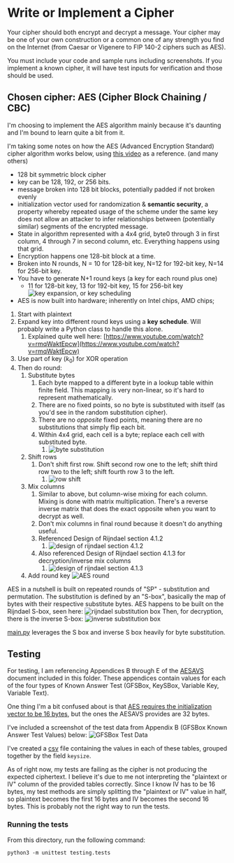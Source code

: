 # Write or Implement a Cipher

Your cipher should both encrypt and decrypt a message. Your cipher may be one of your own construction or a common one of any strength you find on the Internet (from Caesar or Vigenere to FIP 140-2 ciphers such as AES).

You must include your code and sample runs including screenshots. If you implement a known cipher, it will have test inputs for verification and those should be used.

## Chosen cipher: AES (Cipher Block Chaining / CBC)

I'm choosing to implement the AES algorithm mainly because it's daunting and I'm bound to learn quite a bit from it.

I'm taking some notes on how the AES (Advanced Encryption Standard) cipher algorithm works below, using [this video](https://www.youtube.com/watch?v=O4xNJsjtN6E) as a reference. (and many others)

- 128 bit symmetric block cipher
- key can be 128, 192, or 256 bits.
- message broken into 128 bit blocks, potentially padded if not broken evenly
- initialization vector used for randomization & **semantic security**, a property whereby repeated usage of the scheme under the same key does not allow an attacker to infer relationships between (potentially similar) segments of the encrypted message.
- State in algorithm represented with a 4x4 grid, byte0 through 3 in first column, 4 through 7 in second column, etc. Everything happens using that grid.
- Encryption happens one 128-bit block at a time.
- Broken into N rounds, N = 10 for 128-bit key, N=12 for 192-bit key, N=14 for 256-bit key.
- You have to generate N+1 round keys (a key for each round plus one)
  - 11 for 128-bit key, 13 for 192-bit key, 15 for 256-bit key
    ![key expansion, or key scheduling](img/keyschedule.png)
- AES is now built into hardware; inherently on Intel chips, AMD chips;

1. Start with plaintext
2. Expand key into different round keys using a **key schedule**. Will probably write a Python class to handle this alone.
   1. Explained quite well here: [https://www.youtube.com/watch?v=rmqWaktEpcw](https://www.youtube.com/watch?v=rmqWaktEpcw)
3. Use part of key ($k_0$) for XOR operation
4. Then do round:
   1. Substitute bytes
      1. Each byte mapped to a different byte in a lookup table within finite field. This mapping is very non-linear, so it's hard to represent mathematically.
      2. There are no fixed points, so no byte is substituted with itself (as you'd see in the random substitution cipher).
      3. There are no _opposite_ fixed points, meaning there are no substitutions that simply flip each bit.
      4. Within 4x4 grid, each cell is a byte; replace each cell with substituted byte.
         1. ![byte substitution](img/byte-sub.png)
   2. Shift rows
      1. Don't shift first row. Shift second row one to the left; shift third row two to the left; shift fourth row 3 to the left.
         1. ![row shift](img/row-shift.png)
   3. Mix columns
      1. Similar to above, but column-wise mixing for each column. Mixing is done with matrix multiplication. There's a reverse inverse matrix that does the exact opposite when you want to decrypt as well.
      2. Don't mix columns in final round because it doesn't do anything useful.
      3. Referenced Design of Rijndael section 4.1.2
         1. ![design of rijndael section 4.1.2](img/design-of-rijndael.png)
      4. Also referenced Design of Rijndael section 4.1.3 for decryption/inverse mix columns
         1. ![design of rijndael section 4.1.3](img/rijndael-inverse-mix-columns-4.1.3.png)
   4. Add round key
      ![AES round](img/aes-round.png)

AES in a nutshell is built on repeated rounds of "SP" - substitution and permutation. The substitution is defined by an "S-box", basically the map of bytes with their respective substitute bytes. AES happens to be built on the Rijndael S-box, seen here:
![rijndael substitution box](img/rijndaelsbox.png)
Then, for decryption, there is the inverse S-box:
![inverse substitution box](img/rijndaelinversesbox.png)

[main.py](main.py) leverages the S box and inverse S box heavily for byte substitution.

## Testing

For testing, I am referencing Appendices B through E of the [AESAVS](AESAVS.pdf) document included in this folder. These appendices contain values for each of the four types of Known Answer Test (GFSBox, KeySBox, Variable Key, Variable Text).

One thing I'm a bit confused about is that [AES requires the initialization vector to be 16 bytes](https://crypto.stackexchange.com/questions/50782/what-size-of-initialization-vector-iv-is-needed-for-aes-encryption), but the ones the AESAVS provides are 32 bytes.

I've included a screenshot of the test data from Appendix B (GFSBox Known Answer Test Values) below:
![GFSBox Test Data](testing/test-data.png)

I've created a [csv](testing/aesavstestdata.csv) file containing the values in each of these tables, grouped together by the field `keysize`.

As of right now, my tests are failing as the cipher is not producing the expected ciphertext. I believe it's due to me not interpreting the "plaintext or IV" column of the provided tables correctly. Since I know IV has to be 16 bytes, my test methods are simply splitting the "plaintext or IV" value in half, so plaintext becomes the first 16 bytes and IV becomes the second 16 bytes. This is probably not the right way to run the tests.

### Running the tests

From this directory, run the following command:

```
python3 -m unittest testing.tests
```
